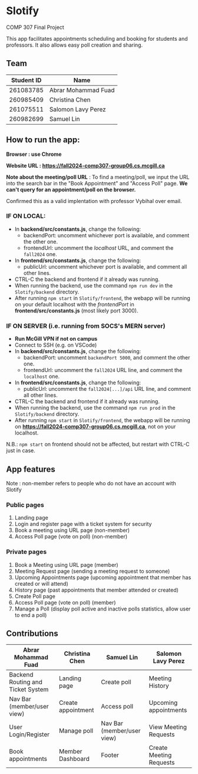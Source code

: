 # Slotify
COMP 307 Final Project

This app facilitates appointments scheduling and booking for students and professors. It also allows easy poll creation and sharing.

## Team 
Student ID | Name |
|---------|-------|
261083785 | Abrar Mohammad Fuad |
260985409 | Christina Chen |
261075511 | Salomon Lavy Perez |
260982699 | Samuel Lin |

## How to run the app:
**Browser : use Chrome**

**Website URL : https://fall2024-comp307-group06.cs.mcgill.ca**

**Note about the meeting/poll URL** : 
To find a meeting/poll, we input the URL into the search bar in the "Book Appointment" and "Access Poll" page. **We can't query for an appointment/poll on the browser.**

Confirmed this as a valid implentation with professor Vybihal over email.

### IF ON LOCAL:

* In **backend/src/constants.js**, change the following: 
    * backendPort: uncomment whichever port is available, and comment the other one.
    * frontendUrl: uncomment the *localhost* URL, and comment the `fall2024` one.
* In **frontend/src/constants.js**, change the following:
    * publicUrl: uncomment whichever port is available, and comment all other lines.
* CTRL-C the backend and frontend if it already was running.
* When running the backend, use the command `npm run dev` in the `Slotify/backend` directory.
* After running `npm start` in `Slotify/frontend`, the webapp will be running on your default localhost with the *frontendPort* in **frontend/src/constants.js** (most likely port 3000).

### IF ON SERVER (i.e. running from SOCS's MERN server)

* **Run McGill VPN if not on campus**
* Connect to SSH (e.g. on VSCode)
* In **backend/src/constants.js**, change the following:
    * backendPort: uncomment `backendPort 5000`, and comment the other one.
    * frontendUrl: uncomment the `fall2024` URL line, and comment the `localhost` one.
* In **frontend/src/constants.js**, change the following:
    * publicUrl: uncomment the `fall2024[...]/api` URL line, and comment all other lines.
* CTRL-C the backend and frontend if it already was running.
* When running the backend, use the command `npm run prod` in the `Slotify/backend` directory.
* After running `npm start` in `Slotify/frontend`, the webapp will be running on **https://fall2024-comp307-group06.cs.mcgill.ca**, not on your localhost.

N.B.: `npm start` on frontend should not be affected, but restart with CTRL-C just in case.

## App features
Note : non-member refers to people who do not have an account with Slotify

### Public pages
1. Landing page
2. Login and register page with a ticket system for security
3. Book a meeting using URL page (non-member)
4. Access Poll page (vote on poll) (non-member)

### Private pages
1. Book a Meeting using URL page (member)
2. Meeting Request page (sending a meeting request to someone)
3. Upcoming Appointments page (upcoming appointment that member has created or will attend)
4. History page (past appointments that member attended or created)
5. Create Poll page
6. Access Poll page (vote on poll) (member)
7. Manage a Poll (display poll active and inactive polls statistics, allow user to end a poll)

## Contributions
| Abrar Mohammad Fuad               | Christina Chen     | Samuel Lin                 | Salomon Lavy Perez      |
|-----------------------------------|--------------------|----------------------------|-------------------------|
| Backend Routing and Ticket System | Landing page       | Create poll                | Meeting History         |
| Nav Bar (member/user view)        | Create appointment | Access poll                | Upcoming appointments   |
| User Login/Register               | Manage poll        | Nav Bar (member/user view) | View Meeting Requests   |
| Book appointments                 | Member Dashboard   | Footer                     | Create Meeting Requests |